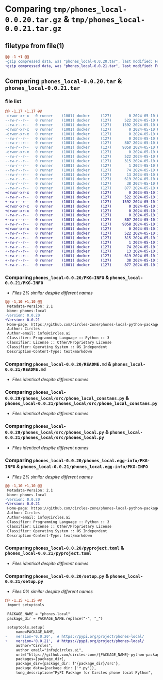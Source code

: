 # Comparing `tmp/phones_local-0.0.20.tar.gz` & `tmp/phones_local-0.0.21.tar.gz`

## filetype from file(1)

```diff
@@ -1 +1 @@
-gzip compressed data, was "phones_local-0.0.20.tar", last modified: Fri May 10 02:19:53 2024, max compression
+gzip compressed data, was "phones_local-0.0.21.tar", last modified: Fri May 10 10:01:37 2024, max compression
```

## Comparing `phones_local-0.0.20.tar` & `phones_local-0.0.21.tar`

### file list

```diff
@@ -1,17 +1,17 @@
-drwxr-xr-x   0 runner    (1001) docker     (127)        0 2024-05-10 02:19:53.289062 phones_local-0.0.20/
--rw-r--r--   0 runner    (1001) docker     (127)      522 2024-05-10 02:19:53.289062 phones_local-0.0.20/PKG-INFO
--rw-r--r--   0 runner    (1001) docker     (127)     1592 2024-05-10 02:19:28.000000 phones_local-0.0.20/README.md
-drwxr-xr-x   0 runner    (1001) docker     (127)        0 2024-05-10 02:19:53.285062 phones_local-0.0.20/phones_local/
-drwxr-xr-x   0 runner    (1001) docker     (127)        0 2024-05-10 02:19:53.289062 phones_local-0.0.20/phones_local/src/
--rw-r--r--   0 runner    (1001) docker     (127)        0 2024-05-10 02:19:28.000000 phones_local-0.0.20/phones_local/src/__init__.py
--rw-r--r--   0 runner    (1001) docker     (127)      807 2024-05-10 02:19:28.000000 phones_local-0.0.20/phones_local/src/phone_local_constans.py
--rw-r--r--   0 runner    (1001) docker     (127)     9058 2024-05-10 02:19:28.000000 phones_local-0.0.20/phones_local/src/phones_local.py
-drwxr-xr-x   0 runner    (1001) docker     (127)        0 2024-05-10 02:19:53.289062 phones_local-0.0.20/phones_local.egg-info/
--rw-r--r--   0 runner    (1001) docker     (127)      522 2024-05-10 02:19:53.000000 phones_local-0.0.20/phones_local.egg-info/PKG-INFO
--rw-r--r--   0 runner    (1001) docker     (127)      315 2024-05-10 02:19:53.000000 phones_local-0.0.20/phones_local.egg-info/SOURCES.txt
--rw-r--r--   0 runner    (1001) docker     (127)        1 2024-05-10 02:19:53.000000 phones_local-0.0.20/phones_local.egg-info/dependency_links.txt
--rw-r--r--   0 runner    (1001) docker     (127)       74 2024-05-10 02:19:53.000000 phones_local-0.0.20/phones_local.egg-info/requires.txt
--rw-r--r--   0 runner    (1001) docker     (127)       13 2024-05-10 02:19:53.000000 phones_local-0.0.20/phones_local.egg-info/top_level.txt
--rw-r--r--   0 runner    (1001) docker     (127)      619 2024-05-10 02:19:28.000000 phones_local-0.0.20/pyproject.toml
--rw-r--r--   0 runner    (1001) docker     (127)       38 2024-05-10 02:19:53.289062 phones_local-0.0.20/setup.cfg
--rw-r--r--   0 runner    (1001) docker     (127)      877 2024-05-10 02:19:28.000000 phones_local-0.0.20/setup.py
+drwxr-xr-x   0 runner    (1001) docker     (127)        0 2024-05-10 10:01:37.221043 phones_local-0.0.21/
+-rw-r--r--   0 runner    (1001) docker     (127)      522 2024-05-10 10:01:37.221043 phones_local-0.0.21/PKG-INFO
+-rw-r--r--   0 runner    (1001) docker     (127)     1592 2024-05-10 10:01:05.000000 phones_local-0.0.21/README.md
+drwxr-xr-x   0 runner    (1001) docker     (127)        0 2024-05-10 10:01:37.217043 phones_local-0.0.21/phones_local/
+drwxr-xr-x   0 runner    (1001) docker     (127)        0 2024-05-10 10:01:37.221043 phones_local-0.0.21/phones_local/src/
+-rw-r--r--   0 runner    (1001) docker     (127)        0 2024-05-10 10:01:05.000000 phones_local-0.0.21/phones_local/src/__init__.py
+-rw-r--r--   0 runner    (1001) docker     (127)      807 2024-05-10 10:01:05.000000 phones_local-0.0.21/phones_local/src/phone_local_constans.py
+-rw-r--r--   0 runner    (1001) docker     (127)     9058 2024-05-10 10:01:05.000000 phones_local-0.0.21/phones_local/src/phones_local.py
+drwxr-xr-x   0 runner    (1001) docker     (127)        0 2024-05-10 10:01:37.221043 phones_local-0.0.21/phones_local.egg-info/
+-rw-r--r--   0 runner    (1001) docker     (127)      522 2024-05-10 10:01:37.000000 phones_local-0.0.21/phones_local.egg-info/PKG-INFO
+-rw-r--r--   0 runner    (1001) docker     (127)      315 2024-05-10 10:01:37.000000 phones_local-0.0.21/phones_local.egg-info/SOURCES.txt
+-rw-r--r--   0 runner    (1001) docker     (127)        1 2024-05-10 10:01:37.000000 phones_local-0.0.21/phones_local.egg-info/dependency_links.txt
+-rw-r--r--   0 runner    (1001) docker     (127)       74 2024-05-10 10:01:37.000000 phones_local-0.0.21/phones_local.egg-info/requires.txt
+-rw-r--r--   0 runner    (1001) docker     (127)       13 2024-05-10 10:01:37.000000 phones_local-0.0.21/phones_local.egg-info/top_level.txt
+-rw-r--r--   0 runner    (1001) docker     (127)      619 2024-05-10 10:01:05.000000 phones_local-0.0.21/pyproject.toml
+-rw-r--r--   0 runner    (1001) docker     (127)       38 2024-05-10 10:01:37.221043 phones_local-0.0.21/setup.cfg
+-rw-r--r--   0 runner    (1001) docker     (127)      877 2024-05-10 10:01:05.000000 phones_local-0.0.21/setup.py
```

### Comparing `phones_local-0.0.20/PKG-INFO` & `phones_local-0.0.21/PKG-INFO`

 * *Files 2% similar despite different names*

```diff
@@ -1,10 +1,10 @@
 Metadata-Version: 2.1
 Name: phones-local
-Version: 0.0.20
+Version: 0.0.21
 Home-page: https://github.com/circles-zone/phones-local-python-package
 Author: Circles
 Author-email: info@circles.ai
 Classifier: Programming Language :: Python :: 3
 Classifier: License :: Other/Proprietary License
 Classifier: Operating System :: OS Independent
 Description-Content-Type: text/markdown
```

### Comparing `phones_local-0.0.20/README.md` & `phones_local-0.0.21/README.md`

 * *Files identical despite different names*

### Comparing `phones_local-0.0.20/phones_local/src/phone_local_constans.py` & `phones_local-0.0.21/phones_local/src/phone_local_constans.py`

 * *Files identical despite different names*

### Comparing `phones_local-0.0.20/phones_local/src/phones_local.py` & `phones_local-0.0.21/phones_local/src/phones_local.py`

 * *Files identical despite different names*

### Comparing `phones_local-0.0.20/phones_local.egg-info/PKG-INFO` & `phones_local-0.0.21/phones_local.egg-info/PKG-INFO`

 * *Files 2% similar despite different names*

```diff
@@ -1,10 +1,10 @@
 Metadata-Version: 2.1
 Name: phones-local
-Version: 0.0.20
+Version: 0.0.21
 Home-page: https://github.com/circles-zone/phones-local-python-package
 Author: Circles
 Author-email: info@circles.ai
 Classifier: Programming Language :: Python :: 3
 Classifier: License :: Other/Proprietary License
 Classifier: Operating System :: OS Independent
 Description-Content-Type: text/markdown
```

### Comparing `phones_local-0.0.20/pyproject.toml` & `phones_local-0.0.21/pyproject.toml`

 * *Files identical despite different names*

### Comparing `phones_local-0.0.20/setup.py` & `phones_local-0.0.21/setup.py`

 * *Files 0% similar despite different names*

```diff
@@ -1,15 +1,15 @@
 import setuptools
 
 PACKAGE_NAME = "phones-local"
 package_dir = PACKAGE_NAME.replace("-", "_")
 
 setuptools.setup(
     name=PACKAGE_NAME,
-    version='0.0.20',  # https://pypi.org/project/phones-local/
+    version='0.0.21',  # https://pypi.org/project/phones-local/
     author="Circles",
     author_email="info@circles.ai",
     url=f"https://github.com/circles-zone/{PACKAGE_NAME}-python-package",
     packages=[package_dir],
     package_dir={package_dir: f'{package_dir}/src'},
     package_data={package_dir: ['*.py']},
     long_description="PyPI Package for Circles phone local Python",
```

